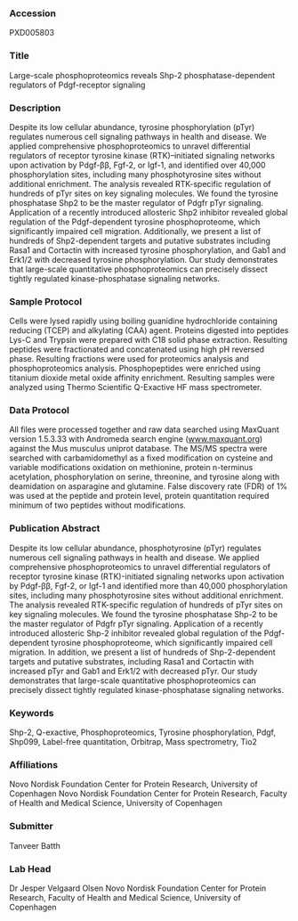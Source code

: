 ### Accession
PXD005803

### Title
Large-scale phosphoproteomics reveals Shp-2 phosphatase-dependent regulators of Pdgf-receptor signaling

### Description
Despite its low cellular abundance, tyrosine phosphorylation (pTyr) regulates numerous cell signaling pathways in health and disease. We applied comprehensive phosphoproteomics to unravel differential regulators of receptor tyrosine kinase (RTK)–initiated signaling networks upon activation by Pdgf-ββ, Fgf-2, or Igf-1, and identified over 40,000 phosphorylation sites, including many phosphotyrosine sites without additional enrichment.  The analysis revealed RTK-specific regulation of hundreds of pTyr sites on key signaling molecules. We found the tyrosine phosphatase Shp2 to be the master regulator of Pdgfr pTyr signaling. Application of a recently introduced allosteric Shp2 inhibitor revealed global regulation of the Pdgf-dependent tyrosine phosphoproteome, which significantly impaired cell migration. Additionally, we present a list of hundreds of Shp2-dependent targets and putative substrates including Rasa1 and Cortactin with increased tyrosine phosphorylation, and Gab1 and Erk1/2 with decreased tyrosine phosphorylation. Our study demonstrates that large-scale quantitative phosphoproteomics can precisely dissect tightly regulated kinase-phosphatase signaling networks.

### Sample Protocol
Cells were lysed rapidly using boiling guanidine hydrochloride containing reducing (TCEP) and alkylating (CAA) agent. Proteins digested into peptides Lys-C and Trypsin were prepared with C18 solid phase extraction. Resulting peptides were fractionated and concatenated using high pH reversed phase. Resulting fractions were used for proteomics analysis and phosphoproteomics analysis. Phosphopeptides were enriched using titanium dioxide metal oxide affinity enrichment. Resulting samples were analyzed using Thermo Scientific Q-Exactive HF mass spectrometer.

### Data Protocol
All files were processed together and raw data searched using MaxQuant version 1.5.3.33 with Andromeda search engine (www.maxquant.org) against the Mus musculus uniprot database. The MS/MS spectra were searched with carbamidomethyl as a fixed modification on cysteine and variable modifications oxidation on methionine, protein n-terminus acetylation, phosphorylation on serine, threonine, and tyrosine along with deamidation on asparagine and glutamine. False discovery rate (FDR) of 1% was used at the peptide and protein level, protein quantitation required minimum of two peptides without modifications.

### Publication Abstract
Despite its low cellular abundance, phosphotyrosine (pTyr) regulates numerous cell signaling pathways in&#xa0;health and disease. We applied comprehensive phosphoproteomics to unravel differential regulators of receptor tyrosine kinase (RTK)-initiated signaling networks upon activation by Pdgf-&#x3b2;&#x3b2;, Fgf-2, or Igf-1 and identified more than 40,000 phosphorylation sites, including many phosphotyrosine sites without additional enrichment. The analysis revealed RTK-specific regulation of hundreds of pTyr sites on key signaling molecules. We found the tyrosine phosphatase Shp-2 to be the master regulator of Pdgfr pTyr signaling. Application of a recently introduced allosteric Shp-2 inhibitor revealed global regulation of the Pdgf-dependent tyrosine phosphoproteome, which significantly impaired cell migration. In addition, we present a list of hundreds of Shp-2-dependent targets and putative substrates, including Rasa1 and Cortactin with increased pTyr and Gab1 and Erk1/2 with decreased pTyr. Our study demonstrates that large-scale quantitative phosphoproteomics can precisely dissect tightly regulated kinase-phosphatase signaling networks.

### Keywords
Shp-2, Q-exactive, Phosphoproteomics, Tyrosine phosphorylation, Pdgf, Shp099, Label-free quantitation, Orbitrap, Mass spectrometry, Tio2

### Affiliations
Novo Nordisk Foundation Center for Protein Research, University of Copenhagen
Novo Nordisk Foundation Center for Protein Research, Faculty of Health and Medical Science, University of Copenhagen

### Submitter
Tanveer Batth

### Lab Head
Dr Jesper Velgaard Olsen
Novo Nordisk Foundation Center for Protein Research, Faculty of Health and Medical Science, University of Copenhagen


